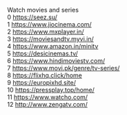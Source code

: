 Watch movies and series
<br>
0 https://seez.su/
<br>
1 https://www.jiocinema.com/ 
<br>
2 https://www.mxplayer.in/ 
<br>
3 https://moviesandtv.myvi.in/ 
<br>
4 https://www.amazon.in/minitv 
<br>
5 https://desicinemas.tv/ 
<br>
6 https://www.hindimoviestv.com/ 
<br>
7 https://www.movi.pk/genre/tv-series/ 
<br>
8 https://flixhq.click/home 
<br>
9 https://europixhd.site/ 
<br>
10 https://pressplay.top/home/ 
<br>
11 https://www.watcho.com/ 
<br>
12 http://www.zengatv.com/
